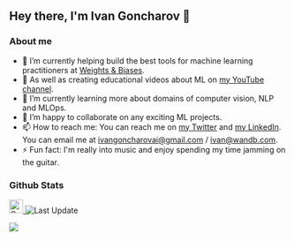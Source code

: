 ## Hey there, I'm Ivan Goncharov 👋

### About me

- 🔭 I’m currently helping build the best tools for machine learning practitioners at [Weights & Biases](https://wandb.com).
- 🎥 As well as creating educational videos about ML on [my YouTube channel](https://www.youtube.com/c/IvanGoncharovAI). 
- 🌱 I’m currently learning more about domains of computer vision, NLP and MLOps.
- 👯 I’m happy to collaborate on any exciting ML projects. 
- 📫 How to reach me: You can reach me on [my Twitter](https://twitter.com/ivangrov) and [my LinkedIn](https://linkedin.com/in/ivangrov). You can email me at ivangoncharovai@gmail.com / ivan@wandb.com. 
- ⚡ Fun fact: I'm really into music and enjoy spending my time jamming on the guitar. 


### Github Stats

<p>
   <a href="https://img.shields.io/github/followers/ivangrov?label=Follow&style=social">
      <img alt="Coverage" src="https://img.shields.io/github/followers/ivangrov?label=Follow&style=social" height="25">
   </a>
   <img alt="Last Update" src="https://img.shields.io/github/last-commit/ivangrov/ivangrov?logo=markdown&label=LAST+UPDATE&color=29bf12&style=flat">
</p>

![](https://github-readme-stats.vercel.app/api?username=ivangrov&count_private=true&show_icons=true&count_private=true)
